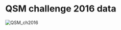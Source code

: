 # QSM challenge 2016 data

![QSM_ch2016](https://user-images.githubusercontent.com/29892433/62866545-f4df9100-bd4b-11e9-99d8-363f7ec6551b.jpg)
